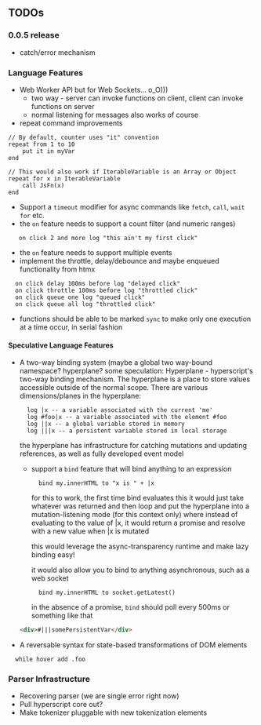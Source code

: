 ## TODOs

### 0.0.5 release
* catch/error mechanism

### Language Features
* Web Worker API but for Web Sockets... o_O)))
  * two way - server can invoke functions on client, client can invoke functions on server
  * normal listening for messages also works of course
* repeat command improvements
```
// By default, counter uses "it" convention
repeat from 1 to 10 
    put it in myVar
end

// This would also work if IterableVariable is an Array or Object
repeat for x in IterableVariable
    call JsFn(x)
end
```
* Support a `timeout` modifier for async commands like `fetch`, `call`, `wait for` etc.
* the `on` feature needs to support a count filter (and numeric ranges)
```on click 1 log "first click"
   on click 2 and more log "this ain't my first click"
```
* the `on` feature needs to support multiple events
* implement the throttle, delay/debounce and maybe enqueued functionality from htmx
```
  on click delay 100ms before log "delayed click"
  on click throttle 100ms before log "throttled click"
  on click queue one log "queued click"
  on click queue all log "throttled click"
```
* functions should be able to be marked `sync` to make only one execution at a time occur, in serial fashion

#### Speculative Language Features
* A two-way binding system (maybe a global two way-bound namespace? hyperplane?
  some speculation:
  Hyperplane - hyperscript's two-way binding mechanism.  The hyperplane is a place to store values accessible outside of the normal scope.  There are various dimensions/planes in the hyperplane:
  
  ```
    log |x -- a variable associated with the current 'me'
    log #foo|x -- a variable associated with the element #foo
    log ||x -- a global variable stored in memory
    log |||x -- a persistent variable stored in local storage
  ```
  the hyperplane has infrastructure for catching mutations and updating references, as well as fully developed event model
    * support a `bind` feature that will bind anything to an expression
      ```
        bind my.innerHTML to "x is " + |x 
      ```
      for this to work, the first time bind evaluates this it would just take whatever was returned and then loop
      and put the hyperplane into a mutation-listening mode (for this context only) where instead of evaluating to the
      value of |x, it would return a promise and resolve with a new value when |x is mutated
      
      this would leverage the async-transparency runtime and make lazy binding easy!
      
      it would also allow you to bind to anything asynchronous, such as a web socket

      ```
        bind my.innerHTML to socket.getLatest() 
      ```
      
      in the absence of a promise, `bind` should poll every 500ms or something like that

  ```html
  <div>#|||somePersistentVar</div>
  ```

* A reversable syntax for state-based transformations of DOM elements
```
  while hover add .foo
```

### Parser Infrastructure
* Recovering parser (we are single error right now)
* Pull hyperscript core out?
* Make tokenizer pluggable with new tokenization elements
